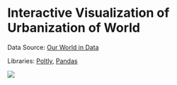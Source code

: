 # Interactive Visualization of Urbanization of World

Data Source: [Our World in Data](https://ourworldindata.org/grapher/urban-vs-rural-majority?)

Libraries: [Poltly](https://plotly.com/python/), [Pandas](https://pandas.pydata.org/)

![](https://github.com/shervinazadi/Notebook_Visualization/blob/master/VIS/PY_Urbanization/Urbanization.png)
